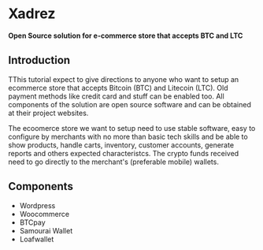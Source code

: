 # Xadrez 
**Open Source solution for e-commerce store that accepts BTC and LTC**

## Introduction

TThis tutorial expect to give directions to anyone who want to setup an ecommerce store that accepts Bitcoin (BTC) and Litecoin (LTC). Old payment methods like credit card and stuff can be enabled too. All components of the solution are open source software and can be obtained at their project websites.

The ecoomerce store we want to setup need to use stable software, easy to configure by merchants with no more than basic tech skills and be able to show products, handle carts, inventory, customer accounts, generate reports and others expected characteristcs. The crypto funds received need to go directly to the merchant's (preferable mobile) wallets.

## Components



  - Wordpress
  - Woocommerce
  - BTCpay
  - Samourai Wallet
  - Loafwallet
